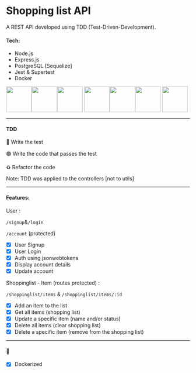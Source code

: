 # Shopping list API

A REST API developed using TDD (Test-Driven-Development).

#### Tech:

- Node.js
- Express.js
- PostgreSQL [Sequelize]
- Jest & Supertest
- Docker

<img src="https://cdn.jsdelivr.net/gh/devicons/devicon/icons/nodejs/nodejs-original.svg" height=70 width=70 /><img src="https://cdn.jsdelivr.net/gh/devicons/devicon/icons/express/express-original.svg" height=70 width=70 /><img src="https://cdn.jsdelivr.net/gh/devicons/devicon/icons/postgresql/postgresql-original.svg" height=70 width=70 /> <img src="https://cdn.jsdelivr.net/gh/devicons/devicon/icons/sequelize/sequelize-original.svg" height=70 width=70 /><img src="https://cdn.jsdelivr.net/gh/devicons/devicon/icons/jest/jest-plain.svg" height=70 width=70 /><img src="https://cdn.jsdelivr.net/gh/devicons/devicon/icons/docker/docker-original.svg" height=70 width=70/>
<img src="https://raw.githubusercontent.com/docker/compose/v2/logo.png" height=70 width=70 />

----

#### TDD

🧪 Write the test

🟢 Write the code that passes the test

:recycle: Refactor the code

Note: TDD was applied to the controllers [not to utils]

---

#### Features:

User :

`/signup`&`/login`

`/account` (protected)

- [x] User Signup
- [x] User Login
- [x] Auth using jsonwebtokens
- [x] Display account details
- [x] Update account

Shoppinglist - Item (routes protected) :

`/shoppinglist/items` & `/shoppinglist/items/:id`

- [x] Add an item to the list
- [x] Get all items (shopping list)
- [x] Update a specific item (name and/or status)
- [x] Delete all items (clear shopping list)
- [x] Delete a specific item (remove from the shopping list)

---

#### :whale:

- [x] Dockerized
